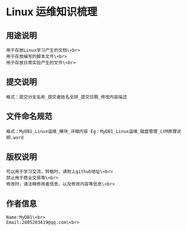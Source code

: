 # Linux 运维知识梳理

## 用途说明

	用于存放Linux学习产生的文档\<br>
	用于存放编写的脚本文件\<br>
	用于存放日常实验产生的文件\<br>

## 提交说明

	格式：提交分支名称_提交者姓名全拼_提交日期_修改内容描述

## 文件命名规范

	格式：MyDB1_Linux运维_模块_详细内容 Eg：MyDB1_Linux运维_磁盘管理_LVM原理说明.word

## 版权说明

	可以用于学习交流，转载时，请附上github地址\<br>
	禁止用于商业交易等\<br>
	修改时，请注释修改者信息、以及修改内容等信息\<br>

## 作者信息

	Name:MyDB1\<br>
	Email:2805203419@qq.com\<br>